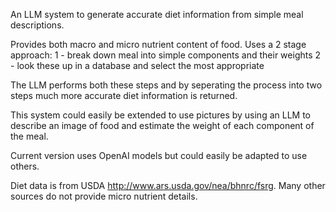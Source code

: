 An LLM system to generate accurate diet information from simple meal descriptions. 

Provides both macro and micro nutrient content of food. Uses a 2 stage approach:
1 - break down meal into simple components and their weights
2 - look these up in a database and select the most appropriate 

The LLM performs both these steps and by seperating the process into two steps much more accurate diet information is returned. 

This system could easily be extended to use pictures by using an LLM to describe an image of food and estimate the weight of each component of the meal. 

Current version uses OpenAI models but could easily be adapted to use others. 

Diet data is from USDA http://www.ars.usda.gov/nea/bhnrc/fsrg. Many other sources do not provide micro nutrient details.

